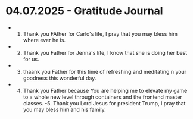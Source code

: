 # 04.07.2025 - Gratitude Journal

- 1. Thank you FAther for Carlo's life, I pray that you may bless him where ever he is.
- 2. Thank you Father for Jenna's life, I know that she is doing her best for us.
- 3. thaank you Father for this time of refreshing and meditating n your goodness this wonderful day.
- 4. Thank you Father because You are helping me to elevate my game to a whole new level through containers and the frontend master classes.
-5. Thank you Lord Jesus for president Trump, I pray that you may bless him and his family.
